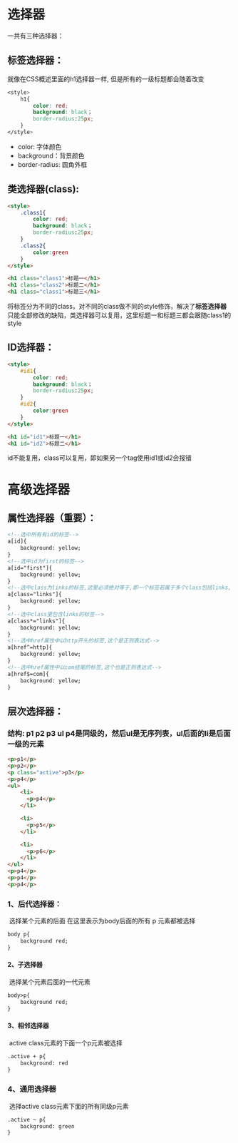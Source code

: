 # 选择器

一共有三种选择器：

## 标签选择器：

就像在CSS概述里面的h1选择器一样, 但是所有的一级标题都会随着改变

```css
<style>
    h1{
        color: red;
        background: black；
        border-radius:25px;
    }
</style>
```

- color: 字体颜色
- background：背景颜色
- border-radius: 圆角外框

## 类选择器(class):

```html
<style>
    .class1{
        color: red;
        background: black；
        border-radius:25px;
    }
    .class2{
        color:green
    }
</style>

<h1 class="class1">标题一</h1>
<h1 class="class2">标题二</h1>
<h1 class="class1">标题三</h1>
```

将标签分为不同的class，对不同的class做不同的style修饰，解决了**标签选择器**只能全部修改的缺陷，类选择器可以复用，这里标题一和标题三都会跟随class1的style

## ID选择器：

```html
<style>
    #id1{
        color: red;
        background: black；
        border-radius:25px;
    }
    #id2{
        color:green
    }
</style>

<h1 id="id1">标题一</h1>
<h1 id="id2">标题二</h1>
```

id不能复用，class可以复用，即如果另一个tag使用id1或id2会报错



# 高级选择器

## 属性选择器（重要）：

```html
<!--选中所有有id的标签-->
a[id]{
	background: yellow;
}
<!--选中id为first的标签-->
a[id="first"]{
	background: yellow;
}
<!--选中class为links的标签,这里必须绝对等于,即一个标签若属于多个class包括links,但不会被选中-->
a[class="links"]{
	background: yellow;
}
<!--选中class里包含links的标签-->
a[class*="links"]{
	background: yellow;
}
<!--选中href属性中以http开头的标签,这个是正则表达式-->
a[href^=http]{
	background: yellow;
}
<!--选中href属性中以com结尾的标签,这个也是正则表达式-->
a[href$=com]{
	background: yellow;
}
```





## 层次选择器：

### 结构: p1 p2 p3 ul p4是同级的，然后ul是无序列表，ul后面的li是后面一级的元素

```html
<p>p1</p>
<p>p2</p>
<p class="active">p3</p>
<p>p4</p>
<ul>
    <li>
      <p>p4</p>
    </li>

    <li>
      <p>p5</p>
    </li>

    <li>
      <p>p6</p>
    </li>
</ul>
<p>p4</p>
<p>p4</p>
<p>p4</p>
```



### 1、后代选择器：

​		选择某个元素的后面 在这里表示为body后面的所有 p 元素都被选择

```html
body p{
	background red;
}
```



#### 2、子选择器

​		选择某个元素后面的一代元素

```html
body>p{
	background red;
}
```



#### 3、相邻选择器

​		active class元素的下面一个p元素被选择

```html
.active + p{
	background: red
}
```



### 4、通用选择器

​		选择active class元素下面的所有同级p元素

```html
.active ~ p{
	background: green
}
```





